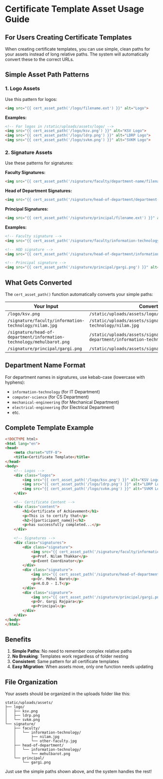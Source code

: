 # Certificate Template Asset Usage Guide

## For Users Creating Certificate Templates

When creating certificate templates, you can use simple, clean paths for your assets instead of long relative paths. The system will automatically convert these to the correct URLs.

## Simple Asset Path Patterns

### 1. Logo Assets
Use this pattern for logos:
```html
<img src="{{ cert_asset_path('/logo/filename.ext') }}" alt="Logo">
```

**Examples:**
```html
<!-- For logos in /static/uploads/assets/logo/ -->
<img src="{{ cert_asset_path('/logo/ksv.png') }}" alt="KSV Logo">
<img src="{{ cert_asset_path('/logo/ldrp.png') }}" alt="LDRP Logo">
<img src="{{ cert_asset_path('/logo/svkm.png') }}" alt="SVKM Logo">
```

### 2. Signature Assets
Use these patterns for signatures:

**Faculty Signatures:**
```html
<img src="{{ cert_asset_path('/signature/faculty/department-name/filename.ext') }}" alt="Faculty Signature">
```

**Head of Department Signatures:**
```html
<img src="{{ cert_asset_path('/signature/head-of-department/department-name/filename.ext') }}" alt="HOD Signature">
```

**Principal Signatures:**
```html
<img src="{{ cert_asset_path('/signature/principal/filename.ext') }}" alt="Principal Signature">
```

**Examples:**
```html
<!-- Faculty signature -->
<img src="{{ cert_asset_path('/signature/faculty/information-technology/nilam.jpg') }}" alt="Coordinator Signature">

<!-- HOD signature -->
<img src="{{ cert_asset_path('/signature/head-of-department/information-technology/mehulbarot.png') }}" alt="HOD Signature">

<!-- Principal signature -->
<img src="{{ cert_asset_path('/signature/principal/gargi.png') }}" alt="Principal Signature">
```

## What Gets Converted

The `cert_asset_path()` function automatically converts your simple paths:

| Your Input | Converted To |
|------------|-------------|
| `/logo/ksv.png` | `/static/uploads/assets/logo/ksv.png` |
| `/signature/faculty/information-technology/nilam.jpg` | `/static/uploads/assets/signature/faculty/information-technology/nilam.jpg` |
| `/signature/head-of-department/information-technology/mehulbarot.png` | `/static/uploads/assets/signature/head-of-department/information-technology/mehulbarot.png` |
| `/signature/principal/gargi.png` | `/static/uploads/assets/signature/principal/gargi.png` |

## Department Name Format

For department names in signatures, use kebab-case (lowercase with hyphens):

- `information-technology` (for IT Department)
- `computer-science` (for CS Department)
- `mechanical-engineering` (for Mechanical Department)
- `electrical-engineering` (for Electrical Department)
- etc.

## Complete Template Example

```html
<!DOCTYPE html>
<html lang="en">
<head>
    <meta charset="UTF-8">
    <title>Certificate Template</title>
</head>
<body>
    <!-- Logos -->
    <div class="logos">
        <img src="{{ cert_asset_path('/logo/ksv.png') }}" alt="KSV Logo">
        <img src="{{ cert_asset_path('/logo/ldrp.png') }}" alt="LDRP Logo">
        <img src="{{ cert_asset_path('/logo/svkm.png') }}" alt="SVKM Logo">
    </div>

    <!-- Certificate Content -->
    <div class="content">
        <h1>Certificate of Achievement</h1>
        <p>This is to certify that</p>
        <h2>{{participant_name}}</h2>
        <p>has successfully completed...</p>
    </div>

    <!-- Signatures -->
    <div class="signatures">
        <div class="signature">
            <img src="{{ cert_asset_path('/signature/faculty/information-technology/nilam.jpg') }}" alt="Coordinator">
            <p>Prof. Nilam Thakkar</p>
            <p>Event Coordinator</p>
        </div>
        <div class="signature">
            <img src="{{ cert_asset_path('/signature/head-of-department/information-technology/mehulbarot.png') }}" alt="HOD">
            <p>Dr. Mehul Barot</p>
            <p>H.O.D - I.T</p>
        </div>
        <div class="signature">
            <img src="{{ cert_asset_path('/signature/principal/gargi.png') }}" alt="Principal">
            <p>Dr. Gargi Rajpara</p>
            <p>Principal</p>
        </div>
    </div>
</body>
</html>
```

## Benefits

1. **Simple Paths**: No need to remember complex relative paths
2. **No Breaking**: Templates work regardless of folder nesting
3. **Consistent**: Same pattern for all certificate templates
4. **Easy Migration**: When assets move, only one function needs updating

## File Organization

Your assets should be organized in the uploads folder like this:
```
static/uploads/assets/
├── logo/
│   ├── ksv.png
│   ├── ldrp.png
│   └── svkm.png
└── signature/
    ├── faculty/
    │   └── information-technology/
    │       ├── nilam.jpg
    │       └── other-faculty.jpg
    ├── head-of-department/
    │   └── information-technology/
    │       └── mehulbarot.png
    └── principal/
        └── gargi.png
```

Just use the simple paths shown above, and the system handles the rest!
